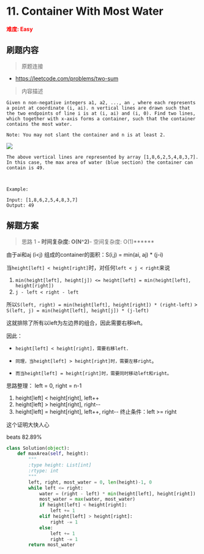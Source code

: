 # 11. Container With Most Water

**<font color=red>难度: Easy</font>**

## 刷题内容

> 原题连接

* https://leetcode.com/problems/two-sum

> 内容描述

```
Given n non-negative integers a1, a2, ..., an , where each represents a point at coordinate (i, ai). n vertical lines are drawn such that the two endpoints of line i is at (i, ai) and (i, 0). Find two lines, which together with x-axis forms a container, such that the container contains the most water.

Note: You may not slant the container and n is at least 2.
```
 
![](https://github.com/apachecn/awesome-algorithm/blob/master/images/011/question_11.jpg)

```
The above vertical lines are represented by array [1,8,6,2,5,4,8,3,7]. In this case, the max area of water (blue section) the container can contain is 49.

 

Example:

Input: [1,8,6,2,5,4,8,3,7]
Output: 49
```

## 解题方案

> 思路 1
******- 时间复杂度: O(N^2)******- 空间复杂度: O(1)******

由于ai和aj (i<j) 组成的container的面积：S(i,j) = min(ai, aj) * (j-i)



当```height[left] < height[right]```时，对任何```left < j < right```来说

1. ```min(height[left], height[j]) <= height[left] = min(height[left], height[right])```
2. ```j - left < right - left```

所以```S(left, right) = min(height[left], height[right]) * (right-left)``` > ```S(left, j) = min(height[left], height[j]) * (j-left)```

这就排除了所有以left为左边界的组合，因此需要右移left。

因此：
- ```height[left] < height[right]，需要右移left.```

- `同理，当height[left] > height[right]时，需要左移right`。

- `而当height[left] = height[right]时，需要同时移动left和right。`

思路整理：
left = 0, right = n-1
1. height[left] < height[right], left++
2. height[left] > height[right], right--
3. height[left] = height[right], left++, right--
终止条件：left >= right

这个证明大快人心


beats 82.89%


```python
class Solution(object):
    def maxArea(self, height):
        """
        :type height: List[int]
        :rtype: int
        """
        left, right, most_water = 0, len(height)-1, 0
        while left <= right:
            water = (right - left) * min(height[left], height[right])
            most_water = max(water, most_water)
            if height[left] < height[right]:
                left += 1
            elif height[left] > height[right]:
                right -= 1
            else:
                left += 1
                right -= 1
        return most_water        
```
